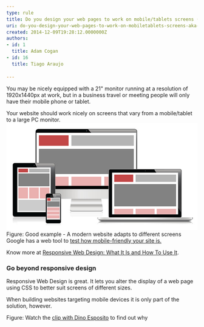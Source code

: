 ```yaml
---
type: rule
title: Do you design your web pages to work on mobile/tablets screens (AKA Responsive web design)?
uri: do-you-design-your-web-pages-to-work-on-mobiletablets-screens-aka-responsive-web-design
created: 2014-12-09T19:28:12.0000000Z
authors:
- id: 1
  title: Adam Cogan
- id: 16
  title: Tiago Araujo

---
```


 
You may be nicely equipped with a 21" monitor running at a resolution of 1920x1440px at work, but in a business travel or meeting people will only have their mobile phone or tablet.

Your website should work nicely on screens that vary from a mobile/tablet to a large PC monitor.
  ![Responsive Design](Responsive-Design.jpg) Figure: Good example - A modern website adapts to different screens
Google has a web tool to  [test how mobile-friendly your site is.](https://testmysite.thinkwithgoogle.com/)

Know more at [Responsive Web Design: What It Is and How To Use It](http://www.smashingmagazine.com/2011/01/12/guidelines-for-responsive-web-design/).

### Go beyond responsive design

Responsive Web Design is great. It lets you alter the display of a web page using CSS to better suit screens of different sizes.

When building websites targeting mobile devices it is only part of the solution, however.

 
​Figure: Watch the [clip with Dino Esposito](http://tv.ssw.com/4681/writing-mobile-sites-lessons-learned-top-tips-web-developers) to find out why​  
